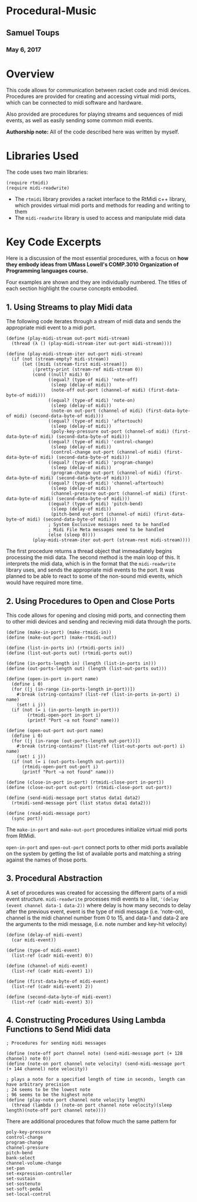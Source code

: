 # Procedural-Music

## Samuel Toups
### May 6, 2017

# Overview
This code allows for communication between racket code and midi devices. Procedures are provided for creating and accessing virtual midi ports, which can be connected to midi software and hardware.

Also provided are procedures for playing streams and sequences of midi events, as well as easily sending some common midi events.

**Authorship note:** All of the code described here was written by myself.

# Libraries Used
The code uses two main libraries:

```
(require rtmidi)
(require midi-readwrite)
```

* The ```rtmidi``` library provides a racket interface to the RtMidi c++ library, which provides virtual midi ports and methods for reading and writing to them
* The ```midi-readwrite``` library is used to access and manipulate midi data

# Key Code Excerpts

Here is a discussion of the most essential procedures, with a focus on **how they embody ideas from 
UMass Lowell's COMP.3010 Organization of Programming languages course.** 

Four examples are shown and they are individually numbered. The titles of each section highlight the course concepts embodied.

## 1. Using Streams to play Midi data

The following code iterates through a stream of midi data and sends the appropriate midi event to a midi port.

```
(define (play-midi-stream out-port midi-stream)
  (thread (λ () (play-midi-stream-iter out-port midi-stream))))

(define (play-midi-stream-iter out-port midi-stream)
  (if (not (stream-empty? midi-stream))
      (let ([midi (stream-first midi-stream)])
          ;(pretty-print (stream-ref midi-stream 0))
          (cond ((null? midi) 0)
                ((equal? (type-of midi) 'note-off)
                 (sleep (delay-of midi))
                 (note-off out-port (channel-of midi) (first-data-byte-of midi)))
                ((equal? (type-of midi) 'note-on)
                 (sleep (delay-of midi))
                 (note-on out-port (channel-of midi) (first-data-byte-of midi) (second-data-byte-of midi)))
                ((equal? (type-of midi) 'aftertouch)
                 (sleep (delay-of midi))
                 (poly-key-pressure out-port (channel-of midi) (first-data-byte-of midi) (second-data-byte-of midi)))
                ((equal? (type-of midi) 'control-change)
                 (sleep (delay-of midi))
                 (control-change out-port (channel-of midi) (first-data-byte-of midi) (second-data-byte-of midi)))
                ((equal? (type-of midi) 'program-change)
                 (sleep (delay-of midi))
                 (program-change out-port (channel-of midi) (first-data-byte-of midi) (second-data-byte-of midi)))
                ((equal? (type-of midi) 'channel-aftertouch)
                 (sleep (delay-of midi))
                 (channel-pressure out-port (channel-of midi) (first-data-byte-of midi) (second-data-byte-of midi)))
                ((equal? (type-of midi) 'pitch-bend)
                 (sleep (delay-of midi))
                 (pitch-bend out-port (channel-of midi) (first-data-byte-of midi) (second-data-byte-of midi)))
                ; System Exclusive messages need to be handled
                ; Midi File Meta messages need to be handled
                (else (sleep 0))))
          (play-midi-stream-iter out-port (stream-rest midi-stream))))
 ```
 
The first procedure returns a thread object that immeadiately begins processing the midi data. The second method is the main loop of this. It interprets the midi data, which is in the format that the ```midi-readwrite``` library uses, and sends the appropriate midi events to the port. It was planned to be able to react to some of the non-sound midi events, which would have required more time.

## 2. Using Procedures to Open and Close Ports

This code allows for opening and closing midi ports, and connecting them to other midi devices and sending and recieving midi data through the ports.

```
(define (make-in-port) (make-rtmidi-in))
(define (make-out-port) (make-rtmidi-out))

(define (list-in-ports in) (rtmidi-ports in))
(define (list-out-ports out) (rtmidi-ports out))

(define (in-ports-length in) (length (list-in-ports in)))
(define (out-ports-length out) (length (list-out-ports out)))

(define (open-in-port in-port name)
  (define i 0)
  (for ([j (in-range (in-ports-length in-port))])
    #:break (string-contains? (list-ref (list-in-ports in-port) i) name)
    (set! i j))
  (if (not (= i (in-ports-length in-port)))
        (rtmidi-open-port in-port i)
        (printf "Port ~a not found" name)))

(define (open-out-port out-port name)
  (define i 0)
  (for ([j (in-range (out-ports-length out-port))])
    #:break (string-contains? (list-ref (list-out-ports out-port) i) name)
    (set! i j))
  (if (not (= i (out-ports-length out-port)))
      (rtmidi-open-port out-port i)
      (printf "Port ~a not found" name)))

(define (close-in-port in-port) (rtmidi-close-port in-port))
(define (close-out-port out-port) (rtmidi-close-port out-port))

(define (send-midi-message port status data1 data2)
  (rtmidi-send-message port (list status data1 data2)))

(define (read-midi-message port)
  (sync port))
```

The ```make-in-port``` and ```make-out-port``` procedures initialize virtual midi ports from RtMidi.

```open-in-port``` and ```open-out-port``` connect ports to other midi ports available on the system by getting the list of available ports and matching a string against the names of those ports.

## 3. Procedural Abstraction

A set of procedures was created for accessing the different parts of a midi event structure. ```midi-readwrite``` processes midi events to a list, ```'(delay (event channel data-1 data-2))``` where delay is how many seconds to delay after the previous event, event is the type of midi message (i.e. 'note-on), channel is the midi channel number from 0 to 15, and data-1 and data-2 are the arguments to the midi message, (i.e. note number and key-hit velocity)

```
(define (delay-of midi-event)
  (car midi-event))

(define (type-of midi-event)
  (list-ref (cadr midi-event) 0))

(define (channel-of midi-event)
  (list-ref (cadr midi-event) 1))

(define (first-data-byte-of midi-event)
  (list-ref (cadr midi-event) 2))

(define (second-data-byte-of midi-event)
  (list-ref (cadr midi-event) 3))
```

## 4. Constructing Procedures Using Lambda Functions to Send Midi data

```
; Procedures for sending midi messages

(define (note-off port channel note) (send-midi-message port (+ 128 channel) note 0))
(define (note-on port channel note velocity) (send-midi-message port (+ 144 channel) note velocity))

; plays a note for a specified length of time in seconds, length can have arbitrary precision
; 24 seems to be the lowest note
; 96 seems to be the highest note
(define (play-note port channel note velocity length)
  (thread (lambda () (note-on port channel note velocity)(sleep length)(note-off port channel note))))

```
There are additional procedures that follow much the same pattern for

```
poly-key-pressure
control-change
program-change
channel-pressure
pitch-bend
bank-select
channel-volume-change
set-pan
set-expression-controller
set-sustain
set-sostenuto
set-soft-pedal
set-local-control
```

